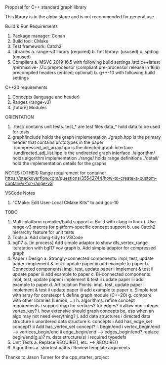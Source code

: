 Proposal for C++ standard graph library

This library is in the alpha stage and is not recommended for general use.

Build & Run Requirements
1. Package manager: Conan
2. Build tool: CMake
3. Test framework: Catch2
4. Libraries
   a. range-v3 library (required)
   b. fmt library: (usused)
   c. spdlog (unused)
5. Compilers
	a. MSVC 2019 16.5 with following build settings
		/std:c++latest
		/permissive-
		/Zc:preprocessor (compliant pre-processor release in 16.6)
		precompiled headers (enbled; optional)
	b. g++-10 with following build settings

C++20 requirements
1. Concepts (language and <concepts> header)
2. Ranges (range-v3)
3. [future] Modules

ORIENTATION
1.	./test/ contains unit tests. 
		test_* are test files
		data_* hold data to be used for tests
2.	graph/include holds the graph implementation
		./graph.hpp is the primary header that contains prototypes in the paper
		./compressed_adj_array.hpp is the directed graph interface
		./undirected_adj_list.hpp is the undirected graph interface
		./algorithm/ holds algorithm implementation
		./range/ holds range definitions
		./detail/ hold the implementation details for the graphs

NOTES (OTHER)
Range requirement for container
https://stackoverflow.com/questions/35542744/how-to-create-a-custom-container-for-range-v3

VSCode Notes
1.	"CMake: Edit User-Local CMake Kits" to add gcc-10 

TODO
1.	Multi-platform compiler/build support
	a.	Build with clang in linux
		i.	Use range-v3 macros for platform-specific concept support
	b.	use Catch2 hierarchy feature for unit tests
2.	Tools
	a.	Add clang-tidy to VSCode 
3.	bgl17
	a.	[in process] Add simple adaptor to show dfs_vertex_range iteratation with bgl17 vov graph
	b.	Add simple adaptor for compressed graph
4.	Paper / Design
	a.	Strongly-connected components: impl, test, update paper
		i	implement & test
		ii	update paper
		iii	add example to paper
	b.	Connected components: impl, test, update paper
		i	implement & test
		ii	update paper
		iii	add example to paper
	c.	Bi-connected components: impl, test, update paper
		i	implement & test
		ii	update paper
		iii	add example to paper
	d.	Articulation Points: impl, test, update paper
		i	implement & test
		ii	update paper
		iii	add example to paper
	e.	Simple test with array<T> for constexpr
	f.	define graph module (C++20)
	g.	compare with other libraries (Lemon, ...)
	h.	algorithms: refine concept requirements
		i	support map for vertices? for edges?
		ii	allow non-integer vertex_key?
	i.	how extensive should graph concepts be, esp when an algo may not need everything?
	j.	add data structures
		i	directed data structure
		ii	unordered data structure
	k.	concepts
		i	Add has_edge_set concept?
		ii	Add has_vertex_set concept?
	l.	begin/end
		i	vertex_begin/end --> vertices_begin/end
		ii	edge_begin/end --> edges_begin/end? replace begin/end(g,u)?
	m.	data structure(s)
		i	required typedefs
5.	Unit Tests
	a.	Replace REQUIRE(), etc. --> REQUIRE()
6.	Algorithms
	a.	shortest paths
		i	Review template arguments

Thanks to
Jason Turner for the cpp_starter_project
